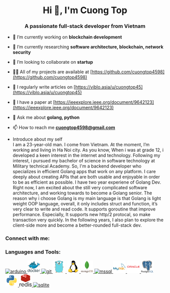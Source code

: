 <h1 align="center">Hi 👋, I'm Cuong Top</h1>
<h3 align="center">A passionate full-stack developer from Vietnam</h3>

- 🔭 I’m currently working on **blockchain development**

- 🌱 I’m currently researching **software architecture, blockchain, network security**

- 👯 I’m looking to collaborate on **startup**

- 👨‍💻 All of my projects are available at [https://github.com/cuongtop4598](https://github.com/cuongtop4598)

- 📝 I regularly write articles on [https://viblo.asia/u/cuongtop45](https://viblo.asia/u/cuongtop45)
- 📝 I have a paper at [https://ieeexplore.ieee.org/document/9642123](https://ieeexplore.ieee.org/document/9642123)

- 💬 Ask me about **golang, python**

- 📫 How to reach me **cuongtop4598@gmail.com**
- Introduce about my self <br>
  I am a 23-year-old man.  I come from Vietnam. At the moment, I’m working and living in Ha Noi city. As you know, When i was at grade 12, i developed a keen interest in the internet and technology. Following my interest, i pursued my bachelor of science in software technology at Military technical Academy. So, I'm a backend developer who specializes in efficient Golang apps that work on any platform. I care deeply about creating APIs that are both usable and enjoyable in order to be as efficient as possible. I have two year experiene of Golang Dev. 
  Right now, I am excited about the still very complicated software architecture, and working towards to become a Golang senior. The reason why i choose Golang is my main language is that Golang is light weight OOP language, overall, it only includes struct and function, it’s very clear to write and read code. It  supports goroutine that improve performance. Especially, It supports new http/2 protocal, so make transaction very quickly. In the following years, I also plan to explore the 	client-side more and become a better-rounded full-stack dev.
  
<h3 align="left">Connect with me:</h3>
<p align="left">
</p>

<h3 align="left">Languages and Tools:</h3>
<p align="left"> <a href="https://www.arduino.cc/" target="_blank" rel="noreferrer"> <img src="https://cdn.worldvectorlogo.com/logos/arduino-1.svg" alt="arduino" width="40" height="40"/> </a> <a href="https://www.docker.com/" target="_blank" rel="noreferrer"> <img src="https://raw.githubusercontent.com/devicons/devicon/master/icons/docker/docker-original-wordmark.svg" alt="docker" width="40" height="40"/> </a> <a href="https://git-scm.com/" target="_blank" rel="noreferrer"> <img src="https://www.vectorlogo.zone/logos/git-scm/git-scm-icon.svg" alt="git" width="40" height="40"/> </a> <a href="https://golang.org" target="_blank" rel="noreferrer"> <img src="https://raw.githubusercontent.com/devicons/devicon/master/icons/go/go-original.svg" alt="go" width="40" height="40"/> </a> <a href="https://www.linux.org/" target="_blank" rel="noreferrer"> <img src="https://raw.githubusercontent.com/devicons/devicon/master/icons/linux/linux-original.svg" alt="linux" width="40" height="40"/> </a> <a href="https://www.mongodb.com/" target="_blank" rel="noreferrer"> <img src="https://raw.githubusercontent.com/devicons/devicon/master/icons/mongodb/mongodb-original-wordmark.svg" alt="mongodb" width="40" height="40"/> </a> <a href="https://www.microsoft.com/en-us/sql-server" target="_blank" rel="noreferrer"> <img src="https://www.svgrepo.com/show/303229/microsoft-sql-server-logo.svg" alt="mssql" width="40" height="40"/> </a> <a href="https://www.mysql.com/" target="_blank" rel="noreferrer"> <img src="https://raw.githubusercontent.com/devicons/devicon/master/icons/mysql/mysql-original-wordmark.svg" alt="mysql" width="40" height="40"/> </a> <a href="https://www.oracle.com/" target="_blank" rel="noreferrer"> <img src="https://raw.githubusercontent.com/devicons/devicon/master/icons/oracle/oracle-original.svg" alt="oracle" width="40" height="40"/> </a> <a href="https://www.postgresql.org" target="_blank" rel="noreferrer"> <img src="https://raw.githubusercontent.com/devicons/devicon/master/icons/postgresql/postgresql-original-wordmark.svg" alt="postgresql" width="40" height="40"/> </a> <a href="https://www.python.org" target="_blank" rel="noreferrer"> <img src="https://raw.githubusercontent.com/devicons/devicon/master/icons/python/python-original.svg" alt="python" width="40" height="40"/> </a> <a href="https://redis.io" target="_blank" rel="noreferrer"> <img src="https://raw.githubusercontent.com/devicons/devicon/master/icons/redis/redis-original-wordmark.svg" alt="redis" width="40" height="40"/> </a> <a href="https://www.sqlite.org/" target="_blank" rel="noreferrer"> <img src="https://www.vectorlogo.zone/logos/sqlite/sqlite-icon.svg" alt="sqlite" width="40" height="40"/> </a> </p>
